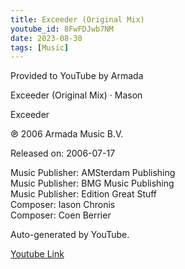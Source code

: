 ```yaml
---
title: Exceeder (Original Mix)
youtube_id: 8FwFDJwb7NM
date: 2023-08-30
tags: [Music]
---
```

Provided to YouTube by Armada  

Exceeder (Original Mix) · Mason  

Exceeder  

℗ 2006 Armada Music B.V.  

Released on: 2006-07-17  

Music  Publisher: AMSterdam Publishing  
Music  Publisher: BMG Music Publishing  
Music  Publisher: Edition Great Stuff  
Composer: Iason Chronis  
Composer: Coen Berrier  

Auto-generated by YouTube.  

[Youtube Link](https://www.youtube.com/watch?v=8FwFDJwb7NM)  
